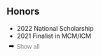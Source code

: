 ## Honors

<ul style="margin:0 0 5px;">
  <li><autocolor>2022 National Scholarship</autocolor></li> 
<!--   <li><autocolor>SJTU Excellent Undergraduate: 2023 Spring</autocolor></li> -->
<!--   <li><autocolor>Shao Ch’iu Alumni Scholarship: 2021 Fall</autocolor></li> -->
<!--   <li><autocolor>Kwang-Hua Scholarship: 2020 Fall</autocolor></li> -->
<!--   <li><autocolor>SJTU Excellence Scholarship: 2023 Fall, 2022 Fall, 2021 Fall, 2020 Fall</autocolor></li> -->
<!--   <li><autocolor>SJTU Academic Progress Scholarship: 2021 Fall</autocolor></li> -->
<!--   <li><autocolor>SJTU Merit Student: 2021 Fall</autocolor></li> -->
<!--   <li><autocolor>SJTU Excellent League Member: 2024 Spring, 2022 Spring, 2020 Spring</autocolor></li> -->
<!--   <li><autocolor>Top-5 in ICCV 2023 Workshop on Computer Vision for Automated Medical Diagnosis CXR-LT Competition</autocolor></li> -->
  <li><autocolor>2021 Finalist in MCM/ICM</autocolor></li>
<!--   <li><autocolor>Second Prize of 2020 National Undergraduate Mathematics Competition</autocolor></li> -->
</ul>

<html lang="en">
<head>
<meta charset="UTF-8">
<meta name="viewport" content="width=device-width, initial-scale=1.0">
<title>Toggle Example</title>
<style>
    .icon {
        display: inline-block;
        transition: transform 0.3s ease-in-out;
        transform: rotate(0deg); /* Initial state pointing right */
    }

    .icon.up {
        transform: rotate(90deg); /* Rotates to point down */
    }

    #honorsList {
        margin: 0 0 5px;
        display: none;
    }

    button {
        background-color: transparent;
        border: none;
        cursor: pointer;
        display: flex;
        align-items: center;
        padding: 5px;
        margin-top: -5px; /* Adjust as needed for alignment */
    }

    button:focus {
        outline: none;
    }

    .button-text {
        margin-left: 5px;
        font-size: 14px;
        color: gray;
    }
</style>
</head>
<body>

<button onclick="toggleList()">
    <span class="icon">➡️</span>
    <span class="button-text">Show all</span>
</button>
<ul id="honorsList">
       <li><autocolor>2024/2022/2020 SJTU Excellent League Member</autocolor></li> 
       <li><autocolor>2023/2022/2021/2020 SJTU Excellence Scholarship</autocolor></li>
       <li><autocolor>2023 SJTU Excellent Undergraduate</autocolor></li>
       <li><autocolor>2021 SJTU Merit Student</autocolor></li>
       <li><autocolor>2021 Shao Ch’iu Scholarship</autocolor></li>
       <li><autocolor>2021 SJTU Academic Progress Scholarship</autocolor></li> 
       <li><autocolor>2020 Kwang-Hua Scholarship</autocolor></li>
       <li><autocolor>2020 Second Prize of National Undergraduate Mathematics Competition</autocolor></li> 
</ul>

<script>
function toggleList() {
    var list = document.getElementById('honorsList');
    var icon = document.querySelector('.icon');
    if (list.style.display === 'none') {
        list.style.display = 'block';
        icon.classList.add('up');
    } else {
        list.style.display = 'none';
        icon.classList.remove('up');
    }
}
</script>

</body>
</html>
